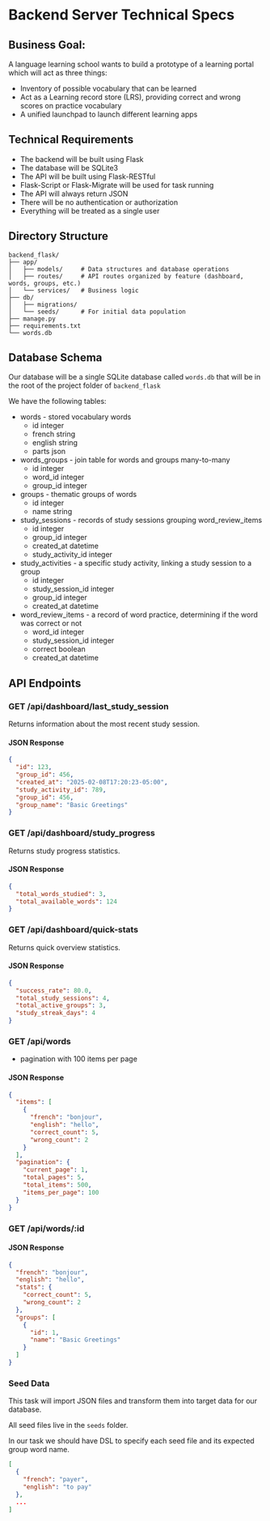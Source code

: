 # Backend Server Technical Specs

## Business Goal:

A language learning school wants to build a prototype of a learning portal which will act as three things:
- Inventory of possible vocabulary that can be learned
- Act as a Learning record store (LRS), providing correct and wrong scores on practice vocabulary
- A unified launchpad to launch different learning apps

## Technical Requirements

- The backend will be built using Flask
- The database will be SQLite3
- The API will be built using Flask-RESTful
- Flask-Script or Flask-Migrate will be used for task running
- The API will always return JSON
- There will be no authentication or authorization
- Everything will be treated as a single user

## Directory Structure

```text
backend_flask/
├── app/
│   ├── models/     # Data structures and database operations
│   ├── routes/     # API routes organized by feature (dashboard, words, groups, etc.)
│   └── services/   # Business logic
├── db/
│   ├── migrations/
│   └── seeds/      # For initial data population
├── manage.py
├── requirements.txt
└── words.db
```

## Database Schema

Our database will be a single SQLite database called `words.db` that will be in the root of the project folder of `backend_flask`

We have the following tables:
- words - stored vocabulary words
  - id integer
  - french string
  - english string
  - parts json
- words_groups - join table for words and groups many-to-many
  - id integer
  - word_id integer
  - group_id integer
- groups - thematic groups of words
  - id integer
  - name string
- study_sessions - records of study sessions grouping word_review_items
  - id integer
  - group_id integer
  - created_at datetime
  - study_activity_id integer
- study_activities - a specific study activity, linking a study session to a group
  - id integer
  - study_session_id integer
  - group_id integer
  - created_at datetime
- word_review_items - a record of word practice, determining if the word was correct or not
  - word_id integer
  - study_session_id integer
  - correct boolean
  - created_at datetime

## API Endpoints

### GET /api/dashboard/last_study_session
Returns information about the most recent study session.

#### JSON Response
```json
{
  "id": 123,
  "group_id": 456,
  "created_at": "2025-02-08T17:20:23-05:00",
  "study_activity_id": 789,
  "group_id": 456,
  "group_name": "Basic Greetings"
}
```

### GET /api/dashboard/study_progress
Returns study progress statistics.

#### JSON Response
```json
{
  "total_words_studied": 3,
  "total_available_words": 124
}
```

### GET /api/dashboard/quick-stats
Returns quick overview statistics.

#### JSON Response
```json
{
  "success_rate": 80.0,
  "total_study_sessions": 4,
  "total_active_groups": 3,
  "study_streak_days": 4
}
```

### GET /api/words

- pagination with 100 items per page

#### JSON Response
```json
{
  "items": [
    {
      "french": "bonjour",
      "english": "hello",
      "correct_count": 5,
      "wrong_count": 2
    }
  ],
  "pagination": {
    "current_page": 1,
    "total_pages": 5,
    "total_items": 500,
    "items_per_page": 100
  }
}
```

### GET /api/words/:id
#### JSON Response
```json
{
  "french": "bonjour",
  "english": "hello",
  "stats": {
    "correct_count": 5,
    "wrong_count": 2
  },
  "groups": [
    {
      "id": 1,
      "name": "Basic Greetings"
    }
  ]
}
```

### Seed Data
This task will import JSON files and transform them into target data for our database.

All seed files live in the `seeds` folder.

In our task we should have DSL to specify each seed file and its expected group word name.

```json
[
  {
    "french": "payer",
    "english": "to pay"
  },
  ...
]
```
